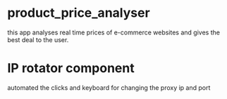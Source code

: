 # product_price_analyser
this app analyses real time prices of e-commerce websites and gives the best deal to the user.


# IP rotator component

automated the clicks and keyboard for changing the proxy ip and port